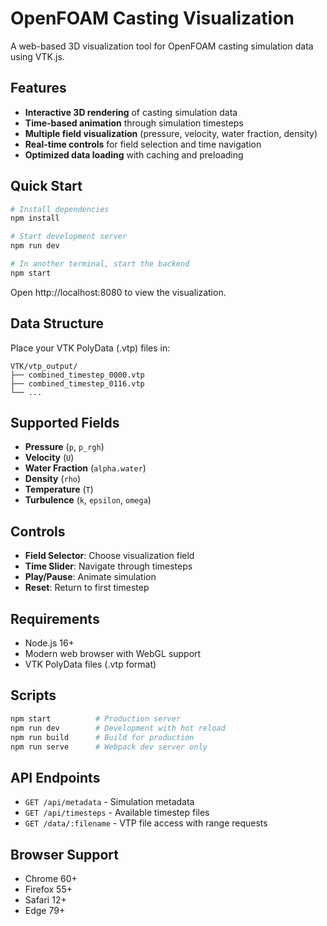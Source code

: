 # OpenFOAM Casting Visualization

A web-based 3D visualization tool for OpenFOAM casting simulation data using VTK.js.

## Features

- **Interactive 3D rendering** of casting simulation data
- **Time-based animation** through simulation timesteps
- **Multiple field visualization** (pressure, velocity, water fraction, density)
- **Real-time controls** for field selection and time navigation
- **Optimized data loading** with caching and preloading

## Quick Start

```bash
# Install dependencies
npm install

# Start development server
npm run dev

# In another terminal, start the backend
npm start
```

Open http://localhost:8080 to view the visualization.

## Data Structure

Place your VTK PolyData (.vtp) files in:
```
VTK/vtp_output/
├── combined_timestep_0000.vtp
├── combined_timestep_0116.vtp
└── ...
```

## Supported Fields

- **Pressure** (`p`, `p_rgh`)
- **Velocity** (`U`) 
- **Water Fraction** (`alpha.water`)
- **Density** (`rho`)
- **Temperature** (`T`)
- **Turbulence** (`k`, `epsilon`, `omega`)

## Controls

- **Field Selector**: Choose visualization field
- **Time Slider**: Navigate through timesteps
- **Play/Pause**: Animate simulation
- **Reset**: Return to first timestep

## Requirements

- Node.js 16+
- Modern web browser with WebGL support
- VTK PolyData files (.vtp format)

## Scripts

```bash
npm start          # Production server
npm run dev        # Development with hot reload
npm run build      # Build for production
npm run serve      # Webpack dev server only
```

## API Endpoints

- `GET /api/metadata` - Simulation metadata
- `GET /api/timesteps` - Available timestep files
- `GET /data/:filename` - VTP file access with range requests

## Browser Support

- Chrome 60+
- Firefox 55+
- Safari 12+
- Edge 79+